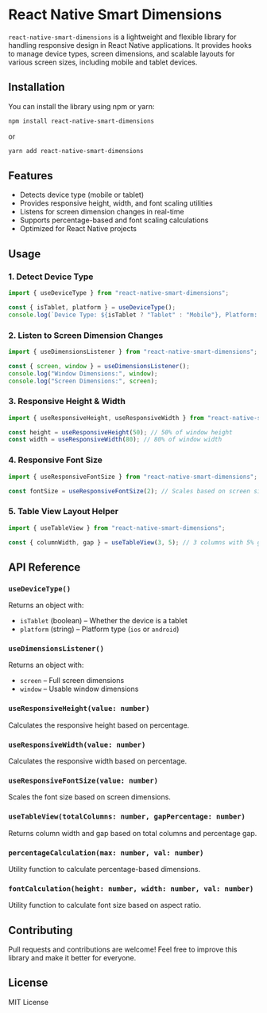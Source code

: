 # React Native Smart Dimensions

`react-native-smart-dimensions` is a lightweight and flexible library for handling responsive design in React Native applications. It provides hooks to manage device types, screen dimensions, and scalable layouts for various screen sizes, including mobile and tablet devices.

## Installation

You can install the library using npm or yarn:

```sh
npm install react-native-smart-dimensions
```

or

```sh
yarn add react-native-smart-dimensions
```

## Features
- Detects device type (mobile or tablet)
- Provides responsive height, width, and font scaling utilities
- Listens for screen dimension changes in real-time
- Supports percentage-based and font scaling calculations
- Optimized for React Native projects

## Usage

### 1. Detect Device Type

```js
import { useDeviceType } from "react-native-smart-dimensions";

const { isTablet, platform } = useDeviceType();
console.log(`Device Type: ${isTablet ? "Tablet" : "Mobile"}, Platform: ${platform}`);
```

### 2. Listen to Screen Dimension Changes

```js
import { useDimensionsListener } from "react-native-smart-dimensions";

const { screen, window } = useDimensionsListener();
console.log("Window Dimensions:", window);
console.log("Screen Dimensions:", screen);
```

### 3. Responsive Height & Width

```js
import { useResponsiveHeight, useResponsiveWidth } from "react-native-smart-dimensions";

const height = useResponsiveHeight(50); // 50% of window height
const width = useResponsiveWidth(80); // 80% of window width
```

### 4. Responsive Font Size

```js
import { useResponsiveFontSize } from "react-native-smart-dimensions";

const fontSize = useResponsiveFontSize(2); // Scales based on screen size
```

### 5. Table View Layout Helper

```js
import { useTableView } from "react-native-smart-dimensions";

const { columnWidth, gap } = useTableView(3, 5); // 3 columns with 5% gap
```

## API Reference

### `useDeviceType()`
Returns an object with:
- `isTablet` (boolean) – Whether the device is a tablet
- `platform` (string) – Platform type (`ios` or `android`)

### `useDimensionsListener()`
Returns an object with:
- `screen` – Full screen dimensions
- `window` – Usable window dimensions

### `useResponsiveHeight(value: number)`
Calculates the responsive height based on percentage.

### `useResponsiveWidth(value: number)`
Calculates the responsive width based on percentage.

### `useResponsiveFontSize(value: number)`
Scales the font size based on screen dimensions.

### `useTableView(totalColumns: number, gapPercentage: number)`
Returns column width and gap based on total columns and percentage gap.

### `percentageCalculation(max: number, val: number)`
Utility function to calculate percentage-based dimensions.

### `fontCalculation(height: number, width: number, val: number)`
Utility function to calculate font size based on aspect ratio.

## Contributing
Pull requests and contributions are welcome! Feel free to improve this library and make it better for everyone.

## License
MIT License

